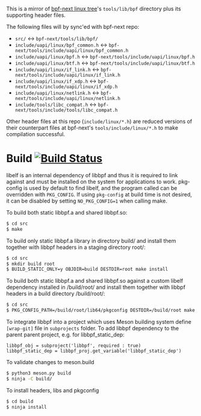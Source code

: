 
This is a mirror of [bpf-next linux tree](https://kernel.googlesource.com/pub/scm/linux/kernel/git/bpf/bpf-next)'s
`tools/lib/bpf` directory plus its supporting header files.

The following files will by sync'ed with bpf-next repo:
  - `src/` <-> `bpf-next/tools/lib/bpf/`
  - `include/uapi/linux/bpf_common.h` <-> `bpf-next/tools/include/uapi/linux/bpf_common.h`
  - `include/uapi/linux/bpf.h` <-> `bpf-next/tools/include/uapi/linux/bpf.h`
  - `include/uapi/linux/btf.h` <-> `bpf-next/tools/include/uapi/linux/btf.h`
  - `include/uapi/linux/if_link.h` <-> `bpf-next/tools/include/uapi/linux/if_link.h`
  - `include/uapi/linux/if_xdp.h` <-> `bpf-next/tools/include/uapi/linux/if_xdp.h`
  - `include/uapi/linux/netlink.h` <-> `bpf-next/tools/include/uapi/linux/netlink.h`
  - `include/tools/libc_compat.h` <-> `bpf-next/tools/include/tools/libc_compat.h`

Other header files at this repo (`include/linux/*.h`) are reduced versions of
their counterpart files at bpf-next's `tools/include/linux/*.h` to make compilation
successful.

Build [![Build Status](https://travis-ci.org/libbpf/libbpf.svg?branch=master)](https://travis-ci.org/libbpf/libbpf)
=====
libelf is an internal dependency of libbpf and thus it is required to link
against and must be installed on the system for applications to work.
pkg-config is used by default to find libelf, and the program called can be
overridden with `PKG_CONFIG`.
If using `pkg-config` at build time is not desired, it can be disabled by setting
`NO_PKG_CONFIG=1` when calling make.

To build both static libbpf.a and shared libbpf.so:
```bash
$ cd src
$ make
```

To build only static libbpf.a library in directory
build/ and install them together with libbpf headers in a staging directory
root/:
```bash
$ cd src
$ mkdir build root
$ BUILD_STATIC_ONLY=y OBJDIR=build DESTDIR=root make install
```

To build both static libbpf.a and shared libbpf.so against a custom libelf
dependency installed in /build/root/ and install them together with libbpf
headers in a build directory /build/root/:
```bash
$ cd src
$ PKG_CONFIG_PATH=/build/root/lib64/pkgconfig DESTDIR=/build/root make install
```

To integrate libbpf into a project which uses Meson building system define
`[wrap-git]` file in `subprojects` folder.
To add libbpf dependency to the parent parent project, e.g. for
libbpf_static_dep:
```
libbpf_obj = subproject('libbpf', required : true)
libbpf_static_dep = libbpf_proj.get_variable('libbpf_static_dep')
```

To validate changes to meson.build
```bash
$ python3 meson.py build
$ ninja -C build/
```

To install headers, libs and pkgconfig
```bash
$ cd build
$ ninja install
```
